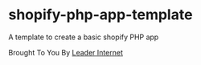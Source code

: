 # shopify-php-app-template
A template to create a basic shopify PHP app

Brought To You By [Leader Internet](https://leaderinternet.com)
